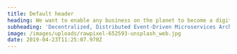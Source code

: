 ```yaml
---
title: Default header
heading: We want to enable any business on the planet to become a digital company!
subheading: 'Decentralized, Distributed Event-Driven Microservices Architecture '
image: /images/uploads/rawpixel-652593-unsplash_web.jpg
date: 2019-04-23T11:25:07.970Z
---
```


